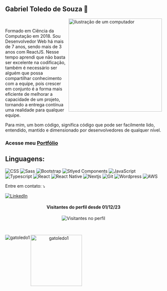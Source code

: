 ## Gabriel Toledo de Souza 👋

<div>
    <img src="https://raw.githubusercontent.com/MicaelliMedeiros/micaellimedeiros/master/image/computer-illustration.png" alt="ilustração de um computador" min-width="300px" max-width="300px" width="300px" align="right">
<br>
  <p align="left"> 
  Formado em Ciência da Computação em 2018.
  Sou Desenvolvedor Web há mais de 7 anos, sendo mais de 3 anos com ReactJS. Nesse tempo aprendi que não basta ser excelente na codificação, também é necessário ser alguém que possa compartilhar conhecimento com a equipe, pois crescer em conjunto é a forma mais eficiente de melhorar a capacidade de um projeto, tornando a entrega contínua uma realidade para qualquer equipe.
  
  Para mim, um bom código, significa código que pode ser facilmente lido, entendido, mantido e dimensionado por desenvolvedores de qualquer nível.

  ### Acesse meu [Portfólio](https://gatoledo.vercel.app/)
  </p>
</div>

<h2 align="left">
Linguagens:
</h2>

![CSS](https://img.shields.io/badge/CSS3-1572B6?style=for-the-badge&logo=css3&logoColor=white)
![Sass](https://img.shields.io/badge/Sass-CC6699?style=for-the-badge&logo=sass&logoColor=white)
![Bootstrap](https://img.shields.io/badge/Bootstrap-563D7C?style=for-the-badge&logo=bootstrap&logoColor=white)
![Stlyed Components](https://img.shields.io/badge/styled--components-DB7093?style=for-the-badge&logo=styled-components&logoColor=white)
![JavaScript](https://img.shields.io/badge/JavaScript-F7DF1E?style=for-the-badge&logo=javascript&logoColor=black)
![Typescript](https://img.shields.io/badge/TypeScript-007ACC?style=for-the-badge&logo=typescript&logoColor=white)
![React](https://img.shields.io/badge/React-20232A?style=for-the-badge&logo=react&logoColor=61DAFB)
![React Native](https://img.shields.io/badge/React_Native-20232A?style=for-the-badge&logo=react&logoColor=61DAFB)
![Nextjs](https://img.shields.io/badge/next.js-000000?style=for-the-badge&logo=nextdotjs&logoColor=white)
![Git](https://img.shields.io/badge/Git-E34F26?style=for-the-badge&logo=git&logoColor=white)
![Wordpress](https://img.shields.io/badge/WordPress-006E93?style=for-the-badge&logo=wordpress&logoColor=white)
![AWS](https://img.shields.io/badge/Amazon_AWS-232F3E?style=for-the-badge&logo=amazon-aws&logoColor=white)


<p align="left">
  Entre em contato: ⤵️
</p>

<a href="https://www.linkedin.com/in/gatoledo1/" title="LinkedIn" target="_blank">
<img src="https://img.shields.io/badge/LinkedIn-0077B5?style=for-the-badge&logo=linkedin&logoColor=white" alt="LinkedIn"/></a>
<br>

<div align="center" dir="center">
  <div align="center">
    <h4>Visitantes do perfil desde 01/12/23</h4>
  </div>

  <img
    src="https://profile-counter.glitch.me/gatoledo1/count.svg"
    alt="Visitantes no perfil"
  />
</div>

<br>

<div align="center" dir="center">
  <p>
    <img align="left" src="https://github-readme-stats.vercel.app/api/top-langs?username=gatoledo1&show_icons=true&theme=dracula&locale=en&layout=compact" alt="gatoledo1" />
  </p>
  <p>
    <img align="left" src="https://github-readme-streak-stats.herokuapp.com/?user=gatoledo1&theme=dracula" alt="gatoledo1" height="165" />
  </p>
</div>
<br>
